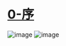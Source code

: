 # [0-序](https://github.com/iLovEing/notebook/issues/13)

![image](https://user-images.githubusercontent.com/109459299/224729081-994ba732-3cfc-491c-8006-1f9993a29613.png)
![image](https://user-images.githubusercontent.com/109459299/224729213-598b3f65-7af0-4f6f-a5f2-1643c677d79a.png)

